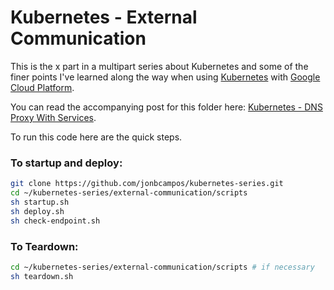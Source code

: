 # Kubernetes - External Communication
This is the x part in a multipart series about Kubernetes and some of the finer points 
I've learned along the way when using [Kubernetes](https://kubernetes.io/) with 
[Google Cloud Platform](https://cloud.google.com/).

You can read the accompanying post for this folder here: 
[Kubernetes - DNS Proxy With Services](https://medium.com/google-cloud/kubernetes-dns-proxy-with-services-d7d9e800c329).

To run this code here are the quick steps.

### To startup and deploy:
```bash
git clone https://github.com/jonbcampos/kubernetes-series.git
cd ~/kubernetes-series/external-communication/scripts
sh startup.sh
sh deploy.sh
sh check-endpoint.sh
```

### To Teardown:
```bash
cd ~/kubernetes-series/external-communication/scripts # if necessary
sh teardown.sh
```